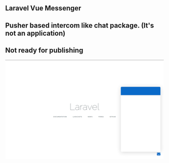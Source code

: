 ## Laravel Vue Messenger

Pusher based intercom like chat package. (It's not an application)
----------
Not ready for publishing
-----------

![Basic Snapshot](/public/images/snap.png)
